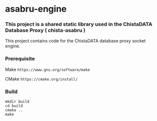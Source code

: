 # asabru-engine
### This project is a shared static library used in the ChistaDATA Database Proxy ( chista-asabru ) 

This project contains code for the ChistaDATA database proxy socket engine.

### Prerequisite

Make
`https://www.gnu.org/software/make`

CMake
`https://cmake.org/install/`

### Build

```
mkdir build
cd build
cmake ..
make
```